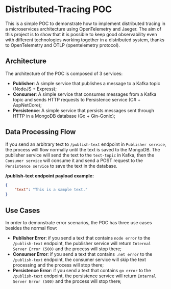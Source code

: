 # Distributed-Tracing POC

This is a simple POC to demonstrate how to implement distributed tracing in a microservices architecture using OpenTelemetry and Jaeger.
The aim of this project is to show that it is possible to keep good observability even with different technologies working together in a distributed system, thanks to OpenTelemetry and OTLP (opentelemetry protocol).

## Architecture

The architecture of the POC is composed of 3 services:
- **Publisher**: A simple service that publishes a message to a Kafka topic (NodeJS + Express);
- **Consumer**: A simple service that consumes messages from a Kafka topic and sends HTTP requests to Persistence service (C# + AspNetCore);
- **Persistence**: A simple service that persists messages sent through HTTP in a MongoDB database (Go + Gin-Gonic);

## Data Processing Flow

If you send an arbitrary text to `/publish-text` endpoint in `Publisher service`, the process will flow normally until the text is saved to the MongoDB. The publisher service will send the text to the `text-topic` in Kafka, then the `Consumer service` will consume it and send a POST request to the `Persistence service` to save the text in the database.

**/publish-text endpoint payload example:**

```json
{
    "text": "This is a sample text."
}
```

## Use Cases

In order to demonstrate error scenarios, the POC has three use cases besides the normal flow:

- **Publisher Error**: if you send a text that contains `node error` to the `/publish-text` endpoint, the publisher service will return `Internal Server Error (500)` and the process will stop there;
- **Consumer Error**: if you send a text that contains `.net error` to the `/publish-text` endpoint, the consumer service will skip the text processing and the process will stop there;
- **Persistence Error**: if you send a text that contains `go error` to the `/publish-text` endpoint, the persistence service will return `Internal Server Error (500)` and the process will stop there;